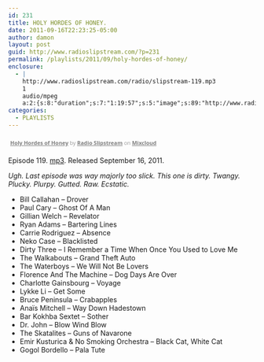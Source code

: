 ```yaml
---
id: 231
title: HOLY HORDES OF HONEY.
date: 2011-09-16T22:23:25-05:00
author: damon
layout: post
guid: http://www.radioslipstream.com/?p=231
permalink: /playlists/2011/09/holy-hordes-of-honey/
enclosure:
  - |
    http://www.radioslipstream.com/radio/slipstream-119.mp3
    1
    audio/mpeg
    a:2:{s:8:"duration";s:7:"1:19:57";s:5:"image";s:89:"http://www.radioslipstream.com/wp/wp-content/plugins/podpress//images/vpreview_center.png";}
categories:
  - PLAYLISTS
---
```

<div style="clear: both; height: 3px; width: auto;">
</div>

<p style="display: block; font-size: 11px; font-family: 'Open Sans', Helvetica, Arial, sans-serif; margin: 0px; padding: 3px 4px; color: rgb(153, 153, 153); width: auto;">
  <a href="http://www.mixcloud.com/radioslipstream/holy-hordes-of-honey/?utm_source=widget&amp;utm_medium=web&amp;utm_campaign=base_links&amp;utm_term=resource_link" target="_blank" style="color:#808080; font-weight:bold;">Holy Hordes of Honey</a><span> by </span><a href="http://www.mixcloud.com/radioslipstream/?utm_source=widget&amp;utm_medium=web&amp;utm_campaign=base_links&amp;utm_term=profile_link" target="_blank" style="color:#808080; font-weight:bold;">Radio Slipstream</a><span> on </span><a href="http://www.mixcloud.com/?utm_source=widget&utm_medium=web&utm_campaign=base_links&utm_term=homepage_link" target="_blank" style="color:#808080; font-weight:bold;"> Mixcloud</a>
</p>

<div style="clear: both; height: 3px; width: auto;">
</div>

Episode 119. [mp3](/radio/slipstream-119.mp3). Released September 16, 2011.

_Ugh. Last episode was way majorly too slick. This one is dirty. Twangy. Plucky. Plurpy. Gutted. Raw. Ecstatic._

  * Bill Callahan – Drover
  * Paul Cary – Ghost Of A Man
  * Gillian Welch – Revelator
  * Ryan Adams – Bartering Lines
  * Carrie Rodriguez – Absence
  * Neko Case – Blacklisted
  * Dirty Three – I Remember a Time When Once You Used to Love Me
  * The Walkabouts – Grand Theft Auto
  * The Waterboys – We Will Not Be Lovers
  * Florence And The Machine – Dog Days Are Over
  * Charlotte Gainsbourg – Voyage
  * Lykke Li – Get Some
  * Bruce Peninsula – Crabapples
  * Anaïs Mitchell – Way Down Hadestown
  * Bar Kokhba Sextet – Sother
  * Dr. John – Blow Wind Blow
  * The Skatalites – Guns of Navarone
  * Emir Kusturica & No Smoking Orchestra – Black Cat, White Cat
  * Gogol Bordello – Pala Tute